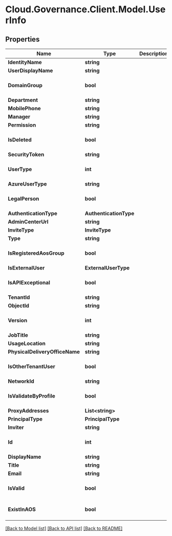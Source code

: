 # Cloud.Governance.Client.Model.UserInfo
## Properties

Name | Type | Description | Notes
------------ | ------------- | ------------- | -------------
**IdentityName** | **string** |  | [optional] 
**UserDisplayName** | **string** |  | [optional] 
**DomainGroup** | **bool** |  | [optional] [default to false]
**Department** | **string** |  | [optional] 
**MobilePhone** | **string** |  | [optional] 
**Manager** | **string** |  | [optional] 
**Permission** | **string** |  | [optional] 
**IsDeleted** | **bool** |  | [optional] [default to false]
**SecurityToken** | **string** |  | [optional] 
**UserType** | **int** |  | [optional] [default to 0]
**AzureUserType** | **string** |  | [optional] 
**LegalPerson** | **bool** |  | [optional] [default to false]
**AuthenticationType** | **AuthenticationType** |  | [optional] 
**AdminCenterUrl** | **string** |  | [optional] 
**InviteType** | **InviteType** |  | [optional] 
**Type** | **string** |  | [optional] 
**IsRegisteredAosGroup** | **bool** |  | [optional] [default to false]
**IsExternalUser** | **ExternalUserType** |  | [optional] 
**IsAPIExceptional** | **bool** |  | [optional] [default to false]
**TenantId** | **string** |  | [optional] 
**ObjectId** | **string** |  | [optional] 
**Version** | **int** |  | [optional] [default to 0]
**JobTitle** | **string** |  | [optional] 
**UsageLocation** | **string** |  | [optional] 
**PhysicalDeliveryOfficeName** | **string** |  | [optional] 
**IsOtherTenantUser** | **bool** |  | [optional] [default to false]
**NetworkId** | **string** |  | [optional] 
**IsValidateByProfile** | **bool** |  | [optional] [default to false]
**ProxyAddresses** | **List&lt;string&gt;** |  | [optional] 
**PrincipalType** | **PrincipalType** |  | [optional] 
**Inviter** | **string** |  | [optional] 
**Id** | **int** |  | [optional] [default to 0]
**DisplayName** | **string** |  | [optional] 
**Title** | **string** |  | [optional] 
**Email** | **string** |  | [optional] 
**IsValid** | **bool** |  | [optional] [default to false]
**ExistInAOS** | **bool** |  | [optional] [default to false]

[[Back to Model list]](../README.md#documentation-for-models) [[Back to API list]](../README.md#documentation-for-api-endpoints) [[Back to README]](../README.md)

